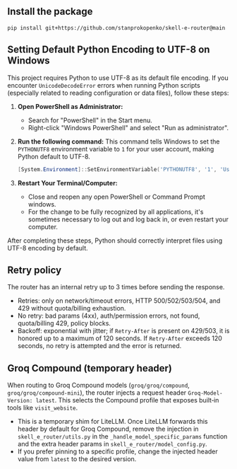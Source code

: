 ## Install the package

   ```
   pip install git+https://github.com/stanprokopenko/skell-e-router@main
   ```

## Setting Default Python Encoding to UTF-8 on Windows

This project requires Python to use UTF-8 as its default file encoding. If you encounter `UnicodeDecodeError` errors when running Python scripts (especially related to reading configuration or data files), follow these steps:

1.  **Open PowerShell as Administrator:**
    *   Search for "PowerShell" in the Start menu.
    *   Right-click "Windows PowerShell" and select "Run as administrator".

2.  **Run the following command:**
    This command tells Windows to set the `PYTHONUTF8` environment variable to `1` for your user account, making Python default to UTF-8.

    ```powershell
    [System.Environment]::SetEnvironmentVariable('PYTHONUTF8', '1', 'User')
    ```

3.  **Restart Your Terminal/Computer:**
    *   Close and reopen any open PowerShell or Command Prompt windows.
    *   For the change to be fully recognized by all applications, it's sometimes necessary to log out and log back in, or even restart your computer.

After completing these steps, Python should correctly interpret files using UTF-8 encoding by default. 

## Retry policy

The router has an internal retry up to 3 times before sending the response.

- Retries: only on network/timeout errors, HTTP 500/502/503/504, and 429 without quota/billing exhaustion.
- No retry: bad params (4xx), auth/permission errors, not found, quota/billing 429, policy blocks.
- Backoff: exponential with jitter; if `Retry-After` is present on 429/503, it is honored up to a maximum of 120 seconds. If `Retry-After` exceeds 120 seconds, no retry is attempted and the error is returned.

## Groq Compound (temporary header)

When routing to Groq Compound models (`groq/groq/compound`, `groq/groq/compound-mini`), the router injects a request header `Groq-Model-Version: latest`. This selects the Compound profile that exposes built‑in tools like `visit_website`.

- This is a temporary shim for LiteLLM. Once LiteLLM forwards this header by default for Groq Compound, remove the injection in `skell_e_router/utils.py` in the `_handle_model_specific_params` function and the extra header params in `skell_e_router/model_config.py`.
- If you prefer pinning to a specific profile, change the injected header value from `latest` to the desired version.